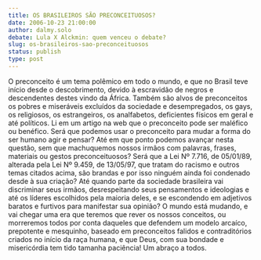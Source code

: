 ```yaml
---
title: OS BRASILEIROS SÃO PRECONCEITUOSOS?
date: 2006-10-23 21:00:00
author: dalmy.solo
debate: Lula X Alckmin: quem venceu o debate?
slug: os-brasileiros-sao-preconceituosos
status: publish 
type: post
---
```


O preconceito é um tema polêmico em todo o mundo, e que no Brasil teve início desde o descobrimento, devido à escravidão de negros e descendentes destes vindo da África. Também são alvos de preconceitos os pobres e miseráveis excluídos da sociedade e desempregados, os gays, os religiosos, os estrangeiros, os analfabetos, deficientes físicos em geral e até políticos. Li em um artigo na web que o preconceito pode ser maléfico ou benéfico. Será que podemos usar o preconceito para mudar a forma do ser humano agir e pensar? Até em que ponto podemos avançar nesta questão, sem que machuquemos nossos irmãos com palavras, frases, materiais ou gestos preconceituosos? Será que a Lei Nº 7.716, de 05/01/89, alterada pela Lei Nº 9.459, de 13/05/97, que tratam do racismo e outros temas citados acima, são brandas e por isso ninguém ainda foi condenado desde à sua criação? Até quando parte da sociedade brasileira vai discriminar seus irmãos, desrespeitando seus pensamentos e ideologias e até os líderes escolhidos pela maioria deles, e se escondendo em adjetivos baratos e furtivos para manifestar sua opinião? O mundo está mudando, e vai chegar uma era que teremos que rever os nossos conceitos, ou morreremos todos por conta daqueles que defendem um modelo arcaíco, prepotente e mesquinho, baseado em preconceitos falidos e contraditórios criados no início da raça humana, e que Deus, com sua bondade e misericórdia tem tido tamanha paciência! Um abraço a todos.
